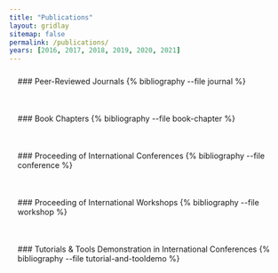 ```yaml
---
title: "Publications"
layout: gridlay
sitemap: false
permalink: /publications/
years: [2016, 2017, 2018, 2019, 2020, 2021]
---
```


<style>
.jumbotron{
    padding:3%;
    padding-bottom:10px;
    padding-top:10px;
    margin-top:10px;
    margin-bottom:30px;
}
</style>

<div class="jumbotron">
### Peer-Reviewed Journals
{% bibliography --file journal %}
</div>

<div class="jumbotron">
### Book Chapters
{% bibliography --file book-chapter %}
</div>

<div class="jumbotron">
### Proceeding of International Conferences
{% bibliography --file conference %}
</div>

<div class="jumbotron">
### Proceeding of International Workshops
{% bibliography --file workshop %}
</div>

<div class="jumbotron">
### Tutorials & Tools Demonstration in International Conferences
{% bibliography --file tutorial-and-tooldemo %}
</div>
